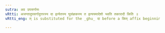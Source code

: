 ```yaml
---
sutra: अव उपसर्गात्तः
vRtti: अजन्तादुपसर्गादुत्तरस्य दा इत्येतस्य घुसंज्ञकस्य त इत्ययमादेशो भवति तकारादौ किति ॥
vRtti_eng: त् is substituted for the _ghu_ दा before a कित् affix beginning with त, when a Preposition ending in a vowel precedes it.

---
```

